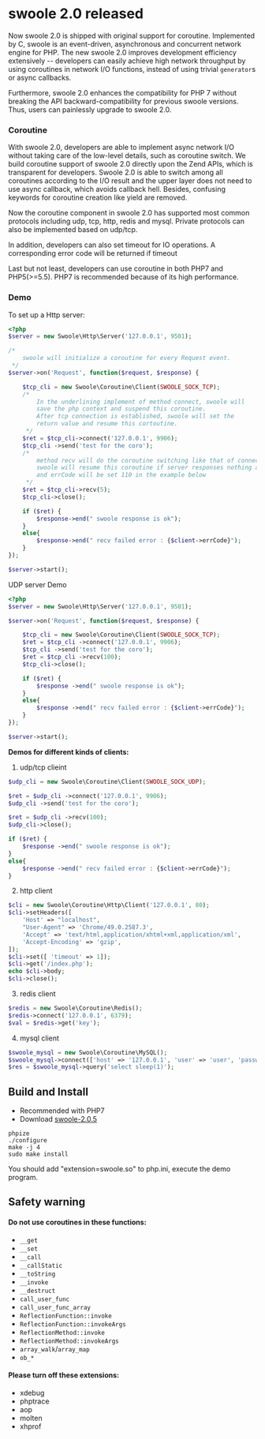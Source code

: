 # swoole 2.0 released
Now swoole 2.0 is shipped with original support for coroutine. Implemented by C, swoole is an event-driven, asynchronous and concurrent network engine for PHP. The new swoole 2.0 improves development efficiency extensively -- developers can easily achieve high network throughput by using coroutines in network I/O functions, instead of using trivial `generator`s or async callbacks.

Furthermore, swoole 2.0 enhances the compatibility for PHP 7 without breaking the API backward-compatibility for previous swoole versions. Thus,  users can painlessly upgrade to swoole 2.0.

### Coroutine
With swoole 2.0, developers are able to implement async network I/O without taking care of the low-level details, such as coroutine switch.  We build  coroutine support of swoole 2.0 directly   upon the Zend APIs, which is transparent for developers. Swoole 2.0 is able to switch among all coroutines according to the I/O result and the upper layer does not need to use async callback, which avoids callback hell.  Besides, confusing keywords for coroutine creation like yield are removed.

Now the coroutine component in swoole 2.0 has supported most common protocols including udp, tcp, http, redis and mysql. Private protocols can also be implemented based on udp/tcp.

In addition, developers can also set timeout for IO operations. A corresponding error code will be returned if timeout

Last but not least, developers can use coroutine in both PHP7 and PHP5(>=5.5). PHP7 is recommended because of its high performance.

### Demo
To set up a Http server:

```php
<?php  
$server = new Swoole\Http\Server('127.0.0.1', 9501);

/*
    swoole will initialize a coroutine for every Request event.
 */
$server->on('Request', function($request, $response) {

    $tcp_cli = new Swoole\Coroutine\Client(SWOOLE_SOCK_TCP);
    /*
        In the underlining implement of method connect, swoole will 
        save the php context and suspend this coroutine.
        After tcp connection is established, swoole will set the 
        return value and resume this cortoutine.
     */
    $ret = $tcp_cli->connect('127.0.0.1', 9906);
    $tcp_cli ->send('test for the coro');
    /*
        method recv will do the coroutine switching like that of connection.
        swoole will resume this coroutine if server responses nothing after 5s
        and errCode will be set 110 in the example below
     */
    $ret = $tcp_cli->recv(5);
    $tcp_cli->close();

    if ($ret) {
        $response->end(" swoole response is ok");
    }
    else{
        $response->end(" recv failed error : {$client->errCode}");
    }
});

$server->start();
```

UDP server Demo

```php
<?php  
$server = new Swoole\Http\Server('127.0.0.1', 9501);

$server->on('Request', function($request, $response) {

    $tcp_cli = new Swoole\Coroutine\Client(SWOOLE_SOCK_TCP);
    $ret = $tcp_cli ->connect('127.0.0.1', 9906);
    $tcp_cli ->send('test for the coro');
    $ret = $tcp_cli ->recv(100);
    $tcp_cli->close();

    if ($ret) {
        $response ->end(" swoole response is ok");
    }
    else{
        $response ->end(" recv failed error : {$client->errCode}");
    }
});

$server->start();
```

**Demos for different kinds of clients:**

1. udp/tcp clieint

```php
$udp_cli = new Swoole\Coroutine\Client(SWOOLE_SOCK_UDP);

$ret = $udp_cli ->connect('127.0.0.1', 9906);
$udp_cli ->send('test for the coro');

$ret = $udp_cli ->recv(100);
$udp_cli->close();

if ($ret) {
    $response ->end(" swoole response is ok");
}
else{
    $response ->end(" recv failed error : {$client->errCode}");
}
```

2. http client

```php
$cli = new Swoole\Coroutine\Http\Client('127.0.0.1', 80);
$cli->setHeaders([
    'Host' => "localhost",
    "User-Agent" => 'Chrome/49.0.2587.3',
    'Accept' => 'text/html,application/xhtml+xml,application/xml',
    'Accept-Encoding' => 'gzip',
]);
$cli->set([ 'timeout' => 1]);
$cli->get('/index.php');
echo $cli->body;  
$cli->close();
```
3. redis client
```php
$redis = new Swoole\Coroutine\Redis();
$redis->connect('127.0.0.1', 6379);
$val = $redis->get('key');
```

4. mysql client
```php
$swoole_mysql = new Swoole\Coroutine\MySQL();
$swoole_mysql->connect(['host' => '127.0.0.1', 'user' => 'user', 'password' => 'pass', 'database' => 'test']);
$res = $swoole_mysql->query('select sleep(1)');
```

## Build and Install
* Recommended with PHP7
* Download [swoole-2.0.5](https://github.com/swoole/swoole-src/releases/tag/v2.0.5)

```shell
phpize
./configure 
make -j 4
sudo make install

```
You should add "extension=swoole.so" to php.ini, execute the demo program.

## Safety warning

#### Do not use coroutines in these functions: 

* `__get`
* `__set`
* `__call`
* `__callStatic`
* `__toString`
* `__invoke`
* `__destruct`
* `call_user_func`
* `call_user_func_array`
* `ReflectionFunction::invoke`
* `ReflectionFunction::invokeArgs`
* `ReflectionMethod::invoke`
* `ReflectionMethod::invokeArgs`
* `array_walk`/`array_map`
* `ob_*`

#### Please turn off these extensions:

* xdebug
* phptrace
* aop
* molten
* xhprof


